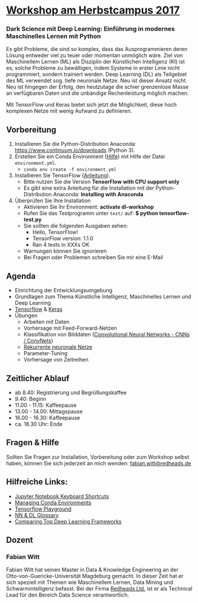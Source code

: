 # [Workshop am Herbstcampus 2017](https://www.herbstcampus.de/programm.php)
### Dark Science mit Deep Learning: Einführung in modernes Maschinelles Lernen mit Python
Es gibt Probleme, die sind so komplex, dass das Ausprogrammieren deren Lösung entweder viel zu teuer oder momentan unmöglich wäre.
Ziel von Maschinellem Lernen (ML) als Disziplin der Künstlichen Intelligenz (KI) ist es, solche Probleme zu bewältigen, indem Systeme in erster Linie nicht programmiert, sondern trainiert werden.
Deep Learning (DL) als Teilgebiet des ML verwendet sog. tiefe neuronale Netze.
Neu ist dieser Ansatz nicht.
Neu ist hingegen der Erfolg, den heutzutage die schier grenzenlose Masse an verfügbaren Daten und die unbändige Rechenleistung möglich machen.

Mit TensorFlow und Keras bietet sich jetzt die Möglichkeit, diese hoch komplexen Netze mit wenig Aufwand zu definieren.

## Vorbereitung

1. Installieren Sie die Python-Distribution Anaconda: https://www.continuum.io/downloads (Python 3).
2. Erstellen Sie ein Conda Environment ([Hilfe](https://conda.io/docs/using/envs.html)) mit Hilfe der Datei `environment.yml`.
    * `conda env create -f environment.yml`
3. Installieren Sie TensorFlow ([Anleitung](https://www.tensorflow.org/install/)). 
    * Bitte nutzen Sie die Version **TensorFlow with CPU support only**
    * Es gibt eine extra Anleitung für die Installation mit der Python-Distribution Anaconda: **Installing with Anaconda**
4. Überprüfen Sie Ihre Installation
    * Aktivieren Sie ihr Environment: **activate dl-workshop**
    * Rufen Sie das Testprogramm unter `test/` auf: **$ python tensorflow-test.py**
    * Sie sollten die folgenden Ausgaben sehen: 
        * Hello, TensorFlow!
        * TensorFlow version: 1.1.0
        * Ran 4 tests in XXXs OK
    * Warnungen können Sie ignorieren
    * Bei Fragen oder Problemen schreiben Sie mir eine E-Mail
    
## Agenda
* Einrichtung der Entwicklungsumgebung
* Grundlagen zum Thema Künstliche Intelligenz, Maschinelles Lernen und Deep Learning
* [Tensorflow](https://www.tensorflow.org/) & [Keras](https://keras.io/)
* Übungen
   * Arbeiten mit Daten
   * Vorhersage mit Feed-Forward-Netzen
   * Klassifikation von Bilddaten ([Convolutional Neural Networks - CNNs / ConvNets](http://cs231n.github.io/convolutional-networks/))
   * [Rekurrente neuronale Netze](http://colah.github.io/posts/2015-08-Understanding-LSTMs/)
   * Parameter-Tuning
   * Vorhersage von Zeitreihen

## Zeitlicher Ablauf
* ab 8.40: Registrierung und Begrüßungskaffee
* 9.40: Beginn
* 11.00 - 11.15: Kaffeepause
* 13.00 - 14.00: Mittagspause
* 16.00 - 16.30: Kaffeepause
* ca. 18.30 Uhr: Ende
    
    
## Fragen & Hilfe
Sollten Sie Fragen zur Installation, Vorbereitung oder zum Workshop selbst haben, können Sie sich jederzeit an mich wenden: fabian.witt@redheads.de

## Hilfreiche Links:
* [Jupyter Notebook Keyboard Shortcuts](https://www.cheatography.com/weidadeyue/cheat-sheets/jupyter-notebook/)
* [Managing Conda Environments](https://conda.io/docs/using/envs.html)
* [Tensorflow Playground](http://playground.tensorflow.org/)
* [NN & DL Glossary](https://deeplearning4j.org/glossary)
* [Comparing Top Deep Learning Frameworks](https://deeplearning4j.org/compare-dl4j-torch7-pylearn)

## Dozent
### Fabian Witt
Fabian Witt hat seinen Master in Data & Knowledge Engineering an der Otto-von-Guericke-Universität Magdeburg gemacht. 
In dieser Zeit hat er sich speziell mit Themen wie Maschinellem Lernen, Data Mining und Schwarmintelligenz befasst.
Bei der Firma [Redheads Ltd.](https://www.redheads.de/) ist er als Technical Lead für den Bereich Data Science verantwortlich.
